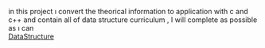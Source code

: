 in this project ı convert the theorical information to application with c and c++ and contain all of data structure curriculum , I will complete as possible as ı can <br>
[DataStructure](https://www.youtube.com/watch?v=B31LgI4Y4DQ) 

